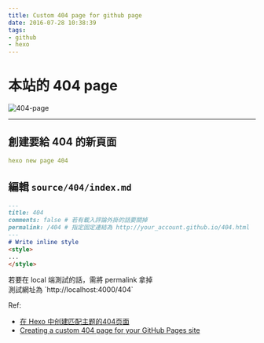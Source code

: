 ```yaml
---
title: Custom 404 page for github page
date: 2016-07-28 10:38:39
tags:
- github
- hexo
---
```


# 本站的 404 page
![404-page](http://imgur.com/Lg9AMHO.png)


<!-- more -->

----

## 創建要給 404 的新頁面

``` yml
hexo new page 404
```

## 編輯 `source/404/index.md`

``` md source/404/index.md
---
title: 404
comments: false # 若有載入評論外掛的話要關掉
permalink: /404 # 指定固定連結為 http://your_account.github.io/404.html
---
# Write inline style
<style>
...
</style>

```



<div class="tip">
	若要在 local 端測試的話，需將 permalink 拿掉
	<div>測試網址為 `http://localhost:4000/404`</div>
</div>


Ref:
- [在 Hexo 中创建匹配主题的404页面](http://moxfive.xyz/2015/10/16/hexo-404-page/)
- [Creating a custom 404 page for your GitHub Pages site](https://help.github.com/articles/creating-a-custom-404-page-for-your-github-pages-site/)